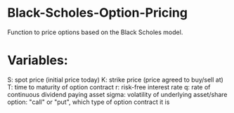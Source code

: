 # Black-Scholes-Option-Pricing
Function to price options based on the Black Scholes model.

# Variables:
S: spot price (initial price today)  K: strike price (price agreed to buy/sell at)  T: time to maturity of option contract
r: risk-free interest rate
q: rate of continuous dividend paying asset 
sigma: volatility of underlying asset/share
option: "call" or "put", which type of option contract it is

